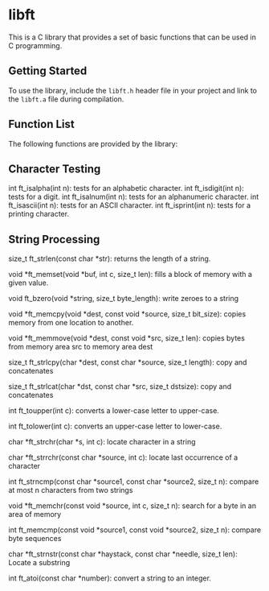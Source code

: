 # libft

This is a C library that provides a set of basic functions that can be used in C programming.

## Getting Started

To use the library, include the `libft.h` header file in your project and link to the `libft.a` file during compilation.

## Function List
The following functions are provided by the library:

## Character Testing
int ft_isalpha(int n): tests for an alphabetic character.
int ft_isdigit(int n): tests for a digit.
int ft_isalnum(int n): tests for an alphanumeric character.
int ft_isascii(int n): tests for an ASCII character.
int ft_isprint(int n): tests for a printing character.

## String Processing
size_t ft_strlen(const char *str): returns the length of a string.

void *ft_memset(void *buf, int c, size_t len): fills a block of memory with a given value.

void ft_bzero(void *string, size_t byte_length): write zeroes to a string

void *ft_memcpy(void *dest, const void *source, size_t bit_size): copies memory from one location to another.

void *ft_memmove(void *dest, const void *src, size_t len): copies bytes from memory area src to memory area dest

size_t ft_strlcpy(char *dest, const char *source, size_t length): copy and concatenates

size_t ft_strlcat(char *dst, const char *src, size_t dstsize): copy and concatenates

int ft_toupper(int c): converts a lower-case letter to upper-case.

int ft_tolower(int c): converts an upper-case letter to lower-case.

char *ft_strchr(char *s, int c): locate character in a string

char *ft_strrchr(const char *source, int c): locate last occurrence of a character

int ft_strncmp(const char *source1, const char *source2, size_t n): compare at most n characters from two strings

void *ft_memchr(const void *source, int c, size_t n): search for a byte in an area of memory

int ft_memcmp(const void *source1, const void *source2, size_t n): compare byte sequences

char *ft_strnstr(const char *haystack, const char *needle, size_t len): Locate a substring

int ft_atoi(const char *number): convert a string to an integer.
